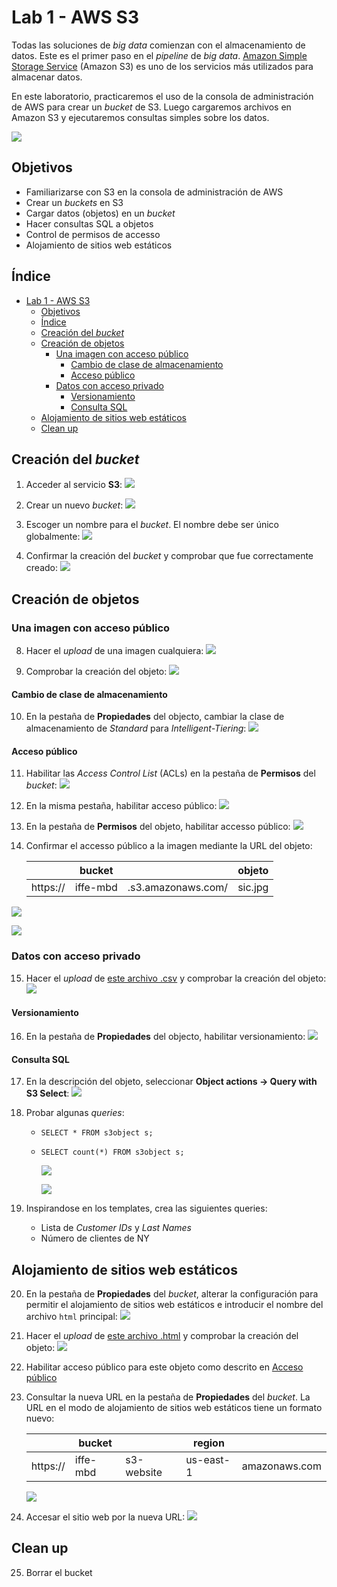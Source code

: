 # Lab 1 - AWS S3

Todas las soluciones de *big data* comienzan con el almacenamiento de datos. Este es el primer paso en el *pipeline* de *big data*. [Amazon Simple Storage Service](https://docs.aws.amazon.com/es_es/s3/index.html?id=docs_gateway#lang/es) (Amazon S3) es uno de los servicios más utilizados para almacenar datos.

En este laboratorio, practicaremos el uso de la consola de administración de AWS para crear un *bucket* de S3. Luego cargaremos archivos en Amazon S3 y ejecutaremos consultas simples sobre los datos.

![](https://raw.githubusercontent.com/josecastillolema/iffe/main/img/s3-00.png)

## Objetivos
 - Familiarizarse con S3 en la consola de administración de AWS
 - Crear un *buckets* en S3
 - Cargar datos (objetos) en un *bucket*
 - Hacer consultas SQL a objetos
 - Control de permisos de accesso
 - Alojamiento de sitios web estáticos

## Índice
- [Lab 1 - AWS S3](#lab-1---aws-s3)
  - [Objetivos](#objetivos)
  - [Índice](#índice)
  - [Creación del *bucket*](#creación-del-bucket)
  - [Creación de objetos](#creación-de-objetos)
    - [Una imagen con acceso público](#una-imagen-con-acceso-público)
      - [Cambio de clase de almacenamiento](#cambio-de-clase-de-almacenamiento)
      - [Acceso público](#acceso-público)
    - [Datos con acceso privado](#datos-con-acceso-privado)
      - [Versionamiento](#versionamiento)
      - [Consulta SQL](#consulta-sql)
  - [Alojamiento de sitios web estáticos](#alojamiento-de-sitios-web-estáticos)
  - [Clean up](#clean-up)

## Creación del *bucket*
 
1. Acceder al servicio **S3**:
   ![](https://raw.githubusercontent.com/josecastillolema/iffe/main/img/s3-01.png)

2. Crear un nuevo *bucket*:
   ![](https://raw.githubusercontent.com/josecastillolema/iffe/main/img/s3-02.png)

3. Escoger un nombre para el *bucket*. El nombre debe ser único globalmente:
   ![](https://raw.githubusercontent.com/josecastillolema/iffe/main/img/s3-03.png)

7. Confirmar la creación del *bucket* y comprobar que fue correctamente creado:
   ![](https://raw.githubusercontent.com/josecastillolema/iffe/main/img/s3-04.png)

## Creación de objetos

### Una imagen con acceso público

8. Hacer el *upload* de una imagen cualquiera:
   ![](https://raw.githubusercontent.com/josecastillolema/iffe/main/img/s3-06.png)

9. Comprobar la creación del objeto:
   ![](https://raw.githubusercontent.com/josecastillolema/iffe/main/img/s3-07.png)
   
#### Cambio de clase de almacenamiento

10. En la pestaña de **Propiedades** del objecto, cambiar la clase de almacenamiento de *Standard* para *Intelligent-Tiering*:
   ![](https://raw.githubusercontent.com/josecastillolema/iffe/main/img/s3-08.png)

#### Acceso público

11. Habilitar las *Access Control List* (ACLs) en la pestaña de **Permisos** del *bucket*:
   ![](https://raw.githubusercontent.com/josecastillolema/iffe/main/img/s3-09.png)

12. En la misma pestaña, habilitar acceso público:
   ![](https://raw.githubusercontent.com/josecastillolema/iffe/main/img/s3-10.png)
   
13. En la pestaña de **Permisos** del objeto, habilitar accesso público:
   ![](https://raw.githubusercontent.com/josecastillolema/iffe/main/img/s3-11.png)

14. Confirmar el accesso público a la imagen mediante la URL del objeto:

    |          | bucket      |                    | objeto        |
    |----------|-------------|--------------------|-------------- |
    | https:// | iffe-mbd    | .s3.amazonaws.com/ | sic.jpg       |
    
   ![](https://raw.githubusercontent.com/josecastillolema/iffe/main/img/s3-12.png)
   
   ![](https://raw.githubusercontent.com/josecastillolema/iffe/main/img/s3-13.png)


### Datos con acceso privado

15. Hacer el *upload* de [este archivo .csv](https://github.com/josecastillolema/iffe/blob/main/lab01-iaas-s3/lab1.csv) y comprobar la creación del objeto:
   ![](https://raw.githubusercontent.com/josecastillolema/iffe/main/img/s3-14.png)

#### Versionamiento

16. En la pestaña de **Propiedades** del objecto, habilitar versionamiento:
   ![](https://raw.githubusercontent.com/josecastillolema/iffe/main/img/s3-15.png)

#### Consulta SQL

17. En la descripción del objeto, seleccionar **Object actions -> Query with S3 Select**:
   ![](https://raw.githubusercontent.com/josecastillolema/iffe/main/img/s3-16.png)

18. Probar algunas *queries*:
    - `SELECT * FROM s3object s;`
    - `SELECT count(*) FROM s3object s;`
  
      ![](https://raw.githubusercontent.com/josecastillolema/iffe/main/img/s3-17.png)

      ![](https://raw.githubusercontent.com/josecastillolema/iffe/main/img/s3-18.png)
      
19. Inspirandose en los templates, crea las siguientes queries:
    - Lista de *Customer IDs* y *Last Names*
    - Número de clientes de NY

## Alojamiento de sitios web estáticos
    
20.  En la pestaña de **Propiedades** del *bucket*, alterar la configuración para permitir el alojamiento de sitios web estáticos e introducir el nombre del archivo `html` principal:
      ![](https://raw.githubusercontent.com/josecastillolema/iffe/main/img/s3-19.png)

21. Hacer el *upload* de [este archivo .html](https://github.com/josecastillolema/iffe/blob/main/lab01-iaas-s3/index.html) y comprobar la creación del objeto:
   ![](https://raw.githubusercontent.com/josecastillolema/iffe/main/img/s3-20.png)

22. Habilitar acceso público para este objeto como descrito en [Acceso público](#acceso-público)

23. Consultar la nueva URL en la pestaña de **Propiedades** del *bucket*. La URL en el modo de alojamiento de sitios web estáticos tiene un formato nuevo:

    |          | bucket      |            | region    |               |
    |----------|-------------|------------|---------- | --------------|
    | https:// | iffe-mbd    | s3-website | us-east-1 | amazonaws.com |

      ![](https://raw.githubusercontent.com/josecastillolema/iffe/main/img/s3-21.png)

24. Accesar el sitio web por la nueva URL:
   ![](https://raw.githubusercontent.com/josecastillolema/iffe/main/img/s3-22.png)   


## Clean up

25. Borrar el bucket
